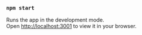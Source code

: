 ### `npm start`

Runs the app in the development mode.\
Open [http://localhost:3001](http://localhost:3001) to view it in your browser.